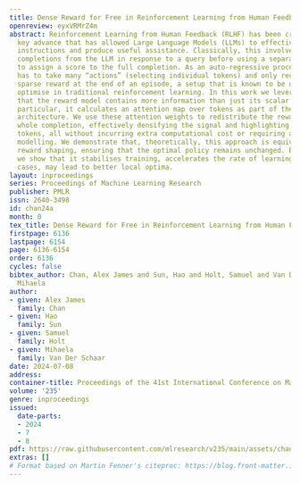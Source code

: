 ```yaml
---
title: Dense Reward for Free in Reinforcement Learning from Human Feedback
openreview: eyxVRMrZ4m
abstract: Reinforcement Learning from Human Feedback (RLHF) has been credited as the
  key advance that has allowed Large Language Models (LLMs) to effectively follow
  instructions and produce useful assistance. Classically, this involves generating
  completions from the LLM in response to a query before using a separate reward model
  to assign a score to the full completion. As an auto-regressive process, the LLM
  has to take many “actions” (selecting individual tokens) and only receives a single,
  sparse reward at the end of an episode, a setup that is known to be difficult to
  optimise in traditional reinforcement learning. In this work we leverage the fact
  that the reward model contains more information than just its scalar output, in
  particular, it calculates an attention map over tokens as part of the transformer
  architecture. We use these attention weights to redistribute the reward along the
  whole completion, effectively densifying the signal and highlighting the most important
  tokens, all without incurring extra computational cost or requiring any additional
  modelling. We demonstrate that, theoretically, this approach is equivalent to potential-based
  reward shaping, ensuring that the optimal policy remains unchanged. Empirically,
  we show that it stabilises training, accelerates the rate of learning, and, in practical
  cases, may lead to better local optima.
layout: inproceedings
series: Proceedings of Machine Learning Research
publisher: PMLR
issn: 2640-3498
id: chan24a
month: 0
tex_title: Dense Reward for Free in Reinforcement Learning from Human Feedback
firstpage: 6136
lastpage: 6154
page: 6136-6154
order: 6136
cycles: false
bibtex_author: Chan, Alex James and Sun, Hao and Holt, Samuel and Van Der Schaar,
  Mihaela
author:
- given: Alex James
  family: Chan
- given: Hao
  family: Sun
- given: Samuel
  family: Holt
- given: Mihaela
  family: Van Der Schaar
date: 2024-07-08
address:
container-title: Proceedings of the 41st International Conference on Machine Learning
volume: '235'
genre: inproceedings
issued:
  date-parts:
  - 2024
  - 7
  - 8
pdf: https://raw.githubusercontent.com/mlresearch/v235/main/assets/chan24a/chan24a.pdf
extras: []
# Format based on Martin Fenner's citeproc: https://blog.front-matter.io/posts/citeproc-yaml-for-bibliographies/
---
```

